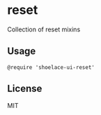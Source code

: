 # reset

Collection of reset mixins

## Usage

```stylus
@require 'shoelace-ui-reset'
```

## License

MIT
